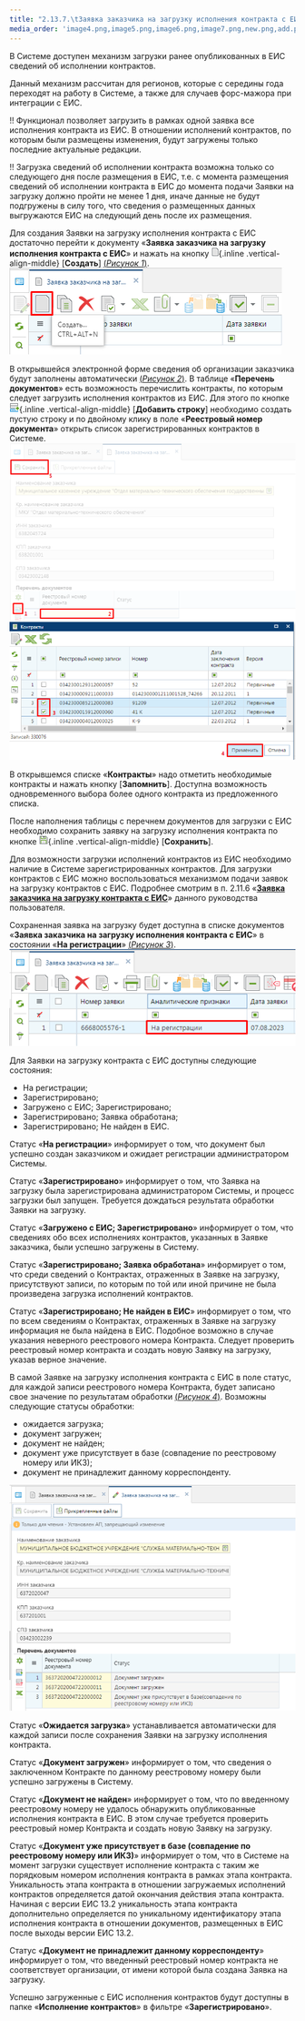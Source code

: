 ```yaml
---
title: "2.13.7.\tЗаявка заказчика на загрузку исполнения контракта с ЕИС"
media_order: 'image4.png,image5.png,image6.png,image7.png,new.png,add.png,save.png'
---
```


В Системе доступен механизм загрузки ранее опубликованных в ЕИС сведений об исполнении контрактов.

Данный механизм рассчитан для регионов, которые с середины года переходят на работу в Системе, а также для случаев форс-мажора при интеграции с ЕИС.

!! Функционал позволяет загрузить в рамках одной заявка все исполнения контракта из ЕИС. В отношении исполнений контрактов, по которым были размещены изменения, будут загружены только последние актуальные редакции.

!! Загрузка сведений об исполнении контракта возможна только со следующего дня после размещения в ЕИС, т.е. с момента размещения сведений об исполнении контракта в ЕИС до момента подачи Заявки на загрузку должно пройти не менее 1 дня, иначе данные не будут подгружены в силу того, что сведения о размещенных данных выгружаются ЕИС на следующий день после их размещения.

Для создания Заявки на загрузку исполнения контракта с ЕИС достаточно перейти к документу «**Заявка заказчика на загрузку исполнения контракта с ЕИС**» и нажать на кнопку ![](new.png){.inline .vertical-align-middle} [**Создать**] [(*Рисунок 1*)](#ris-1).
![Рисунок 1. Формирование Заявки на загрузку исполнения контракта](image4.png?id=ris-1)

В открывшейся электронной форме сведения об организации заказчика будут заполнены автоматически [(*Рисунок 2*)](#ris-2). В таблице «**Перечень документов**» есть возможность перечислить контракты, по которым следует загрузить исполнения контрактов из ЕИС. Для этого по кнопке ![](add.png){.inline .vertical-align-middle} [**Добавить строку**] необходимо создать пустую строку и по двойному клику в поле «**Реестровый номер документа**» открыть список зарегистрированных контрактов в Системе.
![Рисунок 2. Электронная форма Заявки заказчика на загрузку контракта](image5.png?id=ris-2)

В открывшемся списке «**Контракты**» надо отметить необходимые контракты и нажать кнопку [**Запомнить**]. Доступна возможность одновременного выбора более одного контракта из предложенного списка.

После наполнения таблицы с перечнем документов для загрузки с ЕИС необходимо сохранить заявку на загрузку исполнения контракта по кнопке ![](save.png){.inline .vertical-align-middle} [**Сохранить**].

Для возможности загрузки исполнений контрактов из ЕИС необходимо наличие в Системе зарегистрированных контрактов. Для загрузки контрактов с ЕИС можно воспользоваться механизмом подачи заявок на загрузку контрактов с ЕИС. Подробнее смотрим в п. 2.11.6 «**[Заявка заказчика на загрузку контракта с ЕИС](/complex-operations/gk-form-and-exec-control/zayavka-zakazchika-na-zagruzku-kontrakta-s-eis)**» данного руководства пользователя.

Сохраненная заявка на загрузку будет доступна в списке документов «**Заявка заказчика на загрузку исполнения контракта с ЕИС**» в состоянии «**На регистрации**» [(*Рисунок 3*)](#ris-3).
![Рисунок 3. Вновь созданная Заявка на загрузку исполнения контракта на регистрации администратора Системы](image6.png?id=ris-3)

Для Заявки на загрузку контракта с ЕИС доступны следующие состояния:
* На регистрации;
* Зарегистрировано;
* Загружено с ЕИС; Зарегистрировано;
* Зарегистрировано; Заявка обработана;
* Зарегистрировано; Не найден в ЕИС.

Статус «**На регистрации**» информирует о том, что документ был успешно создан заказчиком и ожидает регистрации администратором Системы.

Статус «**Зарегистрировано**» информирует о том, что Заявка на загрузку была зарегистрирована администратором Системы, и процесс загрузки был запущен. Требуется дождаться результата обработки Заявки на загрузку.

Статус «**Загружено с ЕИС; Зарегистрировано**» информирует о том, что сведениях обо всех исполнениях контрактов, указанных в Заявке заказчика, были успешно загружены в Систему.

Статус «**Зарегистрировано; Заявка обработана**» информирует о том, что среди сведений о Контрактах, отраженных в Заявке на загрузку, присутствуют записи, по которым по той или иной причине не была произведена загрузка исполнений контрактов.

Статус «**Зарегистрировано; Не найден в ЕИС**» информирует о том, что по всем сведениям о Контрактах, отраженных в Заявке на загрузку информация не была найдена в ЕИС. Подобное возможно в случае указания неверного реестрового номера Контракта. Следует проверить реестровый номер контракта и создать новую Заявку на загрузку, указав верное значение.

В самой Заявке на загрузку исполнения контракта с ЕИС в поле статус, для каждой записи реестрового номера Контракта, будет записано свое значение по результатам обработки [(*Рисунок 4*)](#ris-4). Возможны следующие статусы обработки:
* ожидается загрузка;
* документ загружен;
* документ не найден;
* документ уже присутствует в базе (совпадение по реестровому номеру или ИКЗ);
* документ не принадлежит данному корреспонденту.

![Рисунок 4. Пример обработанной Заявки на загрузку исполнения контракта](image7.png?id=ris-4)

Статус «**Ожидается загрузка**» устанавливается автоматически для каждой записи после сохранения Заявки на загрузку исполнения контракта.

Статус «**Документ загружен**» информирует о том, что сведения о заключенном Контракте по данному реестровому номеру были успешно загружены в Систему.

Статус «**Документ не найден**» информирует о том, что по введенному реестровому номеру не удалось обнаружить опубликованные исполнения контракта в ЕИС. В этом случае требуется проверить реестровый номер Контракта и создать новую Заявку на загрузку.

Статус «**Документ уже присутствует в базе (совпадение по реестровому номеру или ИКЗ)**» информирует о том, что в Системе на момент загрузки существует исполнение контракта с таким же порядковым номером исполнения контракта в рамках этапа контракта. Уникальность этапа контракта в отношении загружаемых исполнений контрактов определяется датой окончания действия этапа контракта.  Начиная с версии ЕИС 13.2 уникальность этапа контракта дополнительно определяется по уникальному идентификатору этапа исполнения контракта в отношении документов, размещенных в ЕИС после выходы версии ЕИС 13.2.

Статус «**Документ не принадлежит данному корреспонденту**» информирует о том, что введенный реестровый номер контракта не соответствует организации, от имени которой была создана Заявка на загрузку.

Успешно загруженные с ЕИС исполнения контрактов будут доступны в папке «**Исполнение контрактов**» в фильтре «**Зарегистрировано**».
